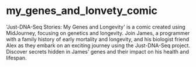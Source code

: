 # my_genes_and_lonvety_comic
'Just-DNA-Seq Stories: My Genes and Longevity' is a comic created using MidJourney, focusing on genetics and longevity. Join James, a programmer with a family history of early mortality and longevity, and his biologist friend Alex as they embark on an exciting journey using the Just-DNA-Seq project. Discover secrets hidden in James' genes and their impact on his health and lifespan.
